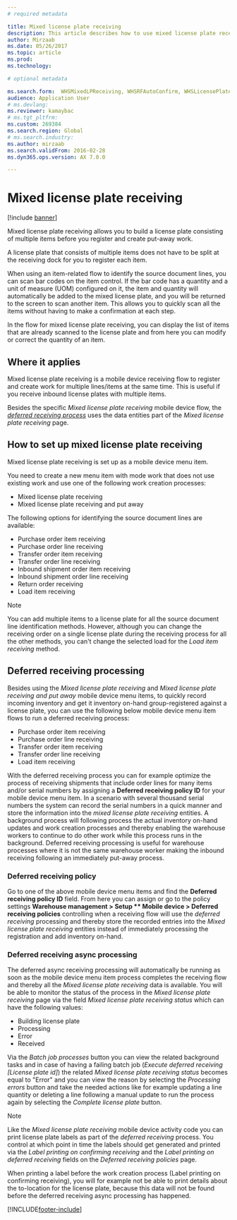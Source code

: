 ```yaml
---
# required metadata

title: Mixed license plate receiving
description: This article describes how to use mixed license plate receiving to register and create work for multiple items with a mobile device.
author: Mirzaab
ms.date: 05/26/2017
ms.topic: article
ms.prod: 
ms.technology: 

# optional metadata

ms.search.form:  WHSMixedLPReceiving, WHSRFAutoConfirm, WHSLicensePlate, WHSRFMenuItem, WHSDeferredReceivingPolicy
audience: Application User
# ms.devlang: 
ms.reviewer: kamaybac
# ms.tgt_pltfrm: 
ms.custom: 269384
ms.search.region: Global
# ms.search.industry: 
ms.author: mirzaab
ms.search.validFrom: 2016-02-28
ms.dyn365.ops.version: AX 7.0.0

---
```


# Mixed license plate receiving

[!include [banner](../includes/banner.md)]

Mixed license plate receiving allows you to build a license plate consisting of multiple items before you register and create put-away work.

A license plate that consists of multiple items does not have to be split at the receiving dock for you to register each item.

When using an item-related flow to identify the source document lines, you can scan bar codes on the item control. If the bar code has a quantity and a unit of measure (UOM) configured on it, the item and quantity will automatically be added to the mixed license plate, and you will be returned to the screen to scan another item. This allows you to quickly scan all the items without having to make a confirmation at each step.

In the flow for mixed license plate receiving, you can display the list of items that are already scanned to the license plate and from here you can modify or correct the quantity of an item.

## Where it applies

Mixed license plate receiving is a mobile device receiving flow to register and create work for multiple lines/items at the same time. This is useful if you receive inbound license plates with multiple items.

Besides the specific _Mixed license plate receiving_ mobile device flow, the [_deferred receiving process_](#deferred-receiving-processing) uses the data entities part of the _Mixed license plate receiving_ page.  

## How to set up mixed license plate receiving

Mixed license plate receiving is set up as a mobile device menu item.

You need to create a new menu item with mode work that does not use existing work and use one of the following work creation processes:

- Mixed license plate receiving
- Mixed license plate receiving and put away

The following options for identifying the source document lines are available:

- Purchase order item receiving
- Purchase order line receiving
- Transfer order item receiving
- Transfer order line receiving
- Inbound shipment order item receiving
- Inbound shipment order line receiving
- Return order receiving
- Load item receiving

> [!NOTE]
> You can add multiple items to a license plate for all the source document line identification methods. However, although you can change the receiving order on a single license plate during the receiving process for all the other methods, you can't change the selected load for the _Load item receiving_ method.

## <a name="deferred-receiving"></a>Deferred receiving processing

Besides using the _Mixed license plate receiving_ and _Mixed license plate receiving and put away_ mobile device menu items, to quickly record incoming inventory and get it inventory on-hand group-registered against a license plate, you can use the following below mobile device menu item flows to run a deferred receiving process:

- Purchase order item receiving
- Purchase order line receiving
- Transfer order item receiving
- Transfer order line receiving
- Load item receiving

With the deferred receiving process you can for example optimize the process of receiving shipments that include order lines for many items and/or serial numbers by assigning a **Deferred receiving policy ID** for your mobile device menu item. In a scenario with several thousand serial numbers the system can record the serial numbers in a quick manner and store the information into the _mixed license plate receiving_ entities. A background process will following process the actual inventory on-hand updates and work creation processes and thereby enabling the warehouse workers to continue to do other work while this process runs in the background. Deferred receiving processing is useful for warehouse processes where it is not the same warehouse worker making the inbound receiving following an immediately put-away process.

### Deferred receiving policy

Go to one of the above mobile device menu items and find the **Deferred receiving policy ID** field. From here you can assign or go to the policy settings **Warehouse management > Setup ** Mobile device > Deferred receiving policies** controlling when a receiving flow will use the _deferred receiving_ processing and thereby store the recorded entries into the _Mixed license plate receiving_ entities instead of immediately processing the registration and add inventory on-hand.

### Deferred receiving async processing

The deferred async receiving processing will automatically be running as soon as the mobile device menu item process completes the receiving flow and thereby all the _Mixed license plate receiving_ data is available. You will be able to monitor the status of the process in the _Mixed license plate receiving_ page via the field _Mixed license plate receiving status_ which can have the following values:

- Building license plate
- Processing
- Error
- Received

Via the _Batch job processes_ button you can view the related background tasks and in case of having a failing batch job (_Execute deferred receiving [License plate id]_) the related _Mixed license plate receiving status_ becomes equal to "Error" and you can view the reason by selecting the _Processing errors_ button and take the needed actions like for example updating a line quantity or deleting a line following a manual update to run the process again by selecting the _Complete license plate_ button.

> [!NOTE]
> Like the _Mixed license plate receiving_ mobile device activity code you can print license plate labels as part of the _deferred receiving_ process. You control at which point in time the labels should get generated and printed via the _Label printing on confirming receiving_ and the _Label printing on deferred receiving_ fields on the _Deferred receiving policies_ page.
>
> When printing a label before the work creation process (Label printing on confirming receiving), you will for example not be able to print details about the to-location for the license plate, because this data will not be found before the deferred receiving async processing has happened.

[!INCLUDE[footer-include](../../includes/footer-banner.md)]
